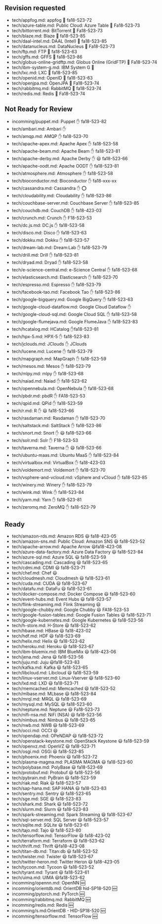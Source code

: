 
## Revision requested


* tech/appfog.md: appfog :wave: fa18-523-72
* tech/azure-table.md: Public Cloud: Azure Table :wave: Fa18-523-73
* tech/bittorrent.md: BitTorrent :wave: Fa18-523-73
* tech/blaze.md: Blaze :wave: fa18-523-85
* tech/daal-intel.md: DAAL (Intel) :wave: fa18-523-85
* tech/datanucleus.md: DataNucleus :wave: Fa18-523-73
* tech/ftp.md: FTP :wave: fa18-523-63
* tech/gffs.md: GFFS :wave: fa18-523-86
* tech/globus-online-gridftp.md: Globus Online (GridFTP) :wave: Fa18-523-74
* tech/ibm-system-g.md: IBM System G :wave:
* tech/lxc.md: LXC :wave: fa18-523-85
* tech/openid.md: OpenID :wave: fa18-523-63
* tech/openjpa.md: OpenJPA :wave: Fa18-523-74
* tech/rabbitmq.md: RabbitMQ   :wave: fa18-523-74
* tech/redis.md: Redis :wave: Fa18-523-74



## Not Ready for Review


* incomming/puppet.md: Puppet :hand: fa18-523-82
* tech/ambari.md: Ambari :hand:
* tech/amqp.md: AMQP :hand: fa18-523-70
* tech/apache-apex.md: Apache Apex :hand: fa18-523-58
* tech/apache-beam.md: Apache Beam :hand: fa18-523-81
* tech/apache-derby.md: Apache Derby   :hand:   :smiley:   fa18-523-66
* tech/apache-oodt.md: Apache OODT :hand: fa18-523-81
* tech/atmosphere.md: Atmosphere :hand: fa18-523-58
* tech/bioconductor.md: Bioconductor :hand: fa18-xxx-xx
* tech/cassandra.md: Cassandra :hand: :o:
* tech/cloudability.md: Cloudability :hand: fa18-523-86
* tech/couchbase-server.md: Couchbase Server :hand: fa18-523-85
* tech/couchdb.md: CouchDB :hand: fa18-423-03
* tech/crunch.md: Crunch :hand: F18-523-53
* tech/dc.js.md: DC.js :hand: fa18-523-58
* tech/disco.md: Disco :hand: fa18-523-63
* tech/dokku.md: Dokku :hand: fa18-523-57
* tech/dream-lab.md: Dream:Lab :hand: fa18-523-79
* tech/drill.md: Drill :hand: fa18-523-81
* tech/dryad.md: Dryad :hand: fa18-523-58
* tech/e-science-central.md: e-Science Central :hand: fa18-523-68
* tech/elasticsearch.md: Elasticsearch :hand: fa18-523-70
* tech/espresso.md: Espresso :hand: fa18-523-79
* tech/facebook-tao.md: Facebook Tao :hand: fa18-523-86
* tech/google-bigquery.md: Google BigQuery :hand: fa18-523-63
* tech/google-cloud-dataflow.md: Google Cloud Dataflow :hand: 
* tech/google-cloud-sql.md: Google Cloud SQL :hand: fa18-523-58
* tech/google-flumejava.md: Google FlumeJava :hand: fa18-523-83
* tech/hcatalog.md: HCatalog :hand:fa18-523-81
* tech/hpx-5.md: HPX-5 :hand: fa18-523-83
* tech/jclouds.md: JClouds :hand: JClouds
* tech/lucene.md: Lucene :hand: fa18-523-79
* tech/mapgraph.md: MapGraph :hand: fa18-523-59
* tech/mesos.md: Mesos :hand: fa18-523-79
* tech/mlpy.md: mlpy :hand: fa18-523-68
* tech/naiad.md: Naiad :hand: fa18-523-62
* tech/opennebula.md: OpenNebula :hand: fa18-523-68
* tech/pbdr.md: pbdR :hand: FA18-523-53
* tech/qpid.md: QPid :hand: fa18-523-59
* tech/r.md: R  :hand: :smiley: fa18-523-66
* tech/rasdaman.md: Rasdaman :hand: fa18-523-70
* tech/saltstack.md: SaltStack :hand: fa18-523-86
* tech/snort.md: Snort :hand: :smiley: fa18-523-66
* tech/solr.md: Solr :hand: F18-523-53
* tech/taverna.md: Taverna :hand: :smiley:  fa18-523-66
* tech/ubuntu-maas.md: Ubuntu MaaS :hand: fa18-523-84
* tech/virtualbox.md: VirtualBox :hand: fa18-423-03
* tech/voldemort.md: Voldemort :hand: fa18-523-70
* tech/vsphere-and-vcloud.md: vSphere and vCloud :hand: fa18-523-85
* tech/winery.md: Winery :hand: fa18-523-79
* tech/wink.md: Wink :hand: fa18-523-84
* tech/yarn.md: Yarn :hand: fa18-523-81
* tech/zeromq.md: ZeroMQ :hand: fa18-523-79



## Ready


* tech/amazon-rds.md: Amazon RDS :smiley: fa18-423-05
* tech/amazon-sns.md: Public Cloud: Amazon SNS :smiley: fa18-523-52
* tech/apache-arrow.md: Apache Arrow :smiley:fa18-423-08
* tech/azure-data-factory.md: Azure Data Factory :smiley: fa18-523-84
* tech/azure-sql.md: Azure SQL :smiley: fa18-523-59
* tech/cascading.md: Cascading :smiley: fa18-523-65
* tech/cdmi.md: CDMI :smiley: fa18-523-71
* tech/chef.md: Chef :smiley:
* tech/cloudmesh.md: Cloudmesh :smiley: fa18-523-61
* tech/cuda.md: CUDA :smiley: fa18-523-67
* tech/datafu.md: DataFu :smiley: fa18-523-61
* tech/docker-compose.md: Docker Compose :smiley: fa18-523-60
* tech/event-hubs.md: Event Hubs :smiley: fa18-523-57
* tech/flink-streaming.md: Flink Streaming :smiley:
* tech/google-chubby.md: Google Chubby :smiley: FA18-523-53
* tech/google-fusion-tables.md: Google Fusion Tables :smiley: fa18-523-71
* tech/google-kubernetes.md: Google Kubernetes :smiley: fa18-523-56
* tech/h-store.md: H-Store :smiley: fa18-523-62
* tech/hbase.md: HBase :smiley: fa18-423-02
* tech/hdf.md: HDF :smiley: fa18-523-69
* tech/helix.md: Helix :smiley: fa18-523-62
* tech/heroku.md: Heroku :smiley: fa18-523-67
* tech/ibm-bluemix.md: IBM BlueMix :smiley: fa18-423-06
* tech/jena.md: Jena :smiley: fa18-523-56
* tech/juju.md: Juju :smiley:fa18-523-83
* tech/kafka.md: Kafka :smiley: fa18-523-65
* tech/libcloud.md: Libcloud :smiley: fa18-523-59
* tech/linux-vserver.md: Linux-Vserver :smiley: fa18-523-60
* tech/lxd.md: LXD :smiley: fa18-523-71
* tech/memcached.md: Memcached :smiley: fa18-523-52
* tech/mlbase.md: MLbase :smiley: fa18-523-84
* tech/mrql.md: MRQL :smiley: fa18-523-69
* tech/mysql.md: MySQL :smiley: fa18-523-60
* tech/neptune.md: Neptune :smiley: Fa18-523-73
* tech/nifi-nsa.md: NiFi (NSA) :smiley: fa18-523-56
* tech/nimbus.md: Nimbus :smiley: fa18-523-65
* tech/nwb.md: NWB :smiley: fa18-523-69
* tech/occi.md: OCCI :smiley:
* tech/opendap.md: OPeNDAP :smiley: fa18-523-72
* tech/openstack-keystone.md: OpenStack Keystone :smiley: fa18-523-59
* tech/openvz.md: OpenVZ :smiley: fa18-523-71
* tech/osgi.md: OSGi :smiley: fa18-523-85
* tech/phoenix.md: Phoenix :smiley: fa18-523-72
* tech/plasma-magma.md: PLASMA MAGMA :smiley: fa18-523-60
* tech/polybase.md: PolyBase :smiley: fa18-523-69
* tech/protobuf.md: Protobuf :smiley: fa18-523-56
* tech/pybrain.md: PyBrain :smiley: fa18-523-59
* tech/riak.md: Riak :smiley: fa18-523-57
* tech/sap-hana.md: SAP HANA :smiley: fa18-523-83
* tech/sentry.md: Sentry :smiley: fa18-523-65
* tech/sge.md: SGE :smiley: fa18-523-83
* tech/shark.md: Shark :smiley: fa18-523-72
* tech/slurm.md: Slurm :smiley: fa18-523-83
* tech/spark-streaming.md: Spark Streaming :smiley: fa18-523-67
* tech/sql-server.md: SQL Server :smiley: fa18-523-57
* tech/sqlite.md: SQLite :smiley: fa18-523-61
* tech/tajo.md: Tajo :smiley: fa18-523-80
* tech/tensorflow.md: TensorFlow :smiley: fa18-423-02
* tech/terraform.md: Terraform :smiley: fa18-523-62
* tech/thrift.md: Thrift :smiley:fa18-423-08
* tech/titan-db.md: Titan:db :smiley: fa18-523-52
* tech/twister.md: Twister :smiley: fa18-523-67
* tech/twitter-heron.md: Twitter Heron :smiley: fa18-423-05
* tech/tycoon.md: Tycoon :smiley: fa18-523-52
* tech/tyrant.md: Tyrant :smiley: fa18-523-61
* tech/uima.md: UIMA :smiley:fa18-523-62
* incomming/opennn.md: OpenNN :new:
* incomming/orientdb.md: OrientDB hid-SP18-520 :new:
* incomming/pytorch.md: PyTorch :new:
* incomming/rabbitmq.md: RabbitMQ :new:
* incomming/redis.md: Redis :new:
* incomming/s.md:OrientDB  - HID-SP18-520 :new:
* incomming/tensorflow.md: TensorFlow :new:



